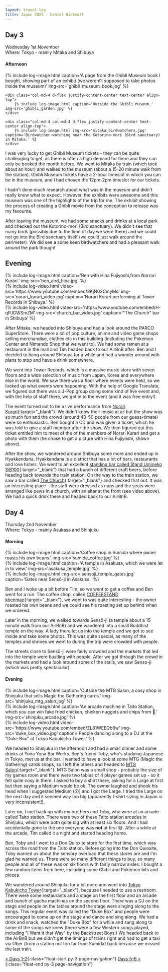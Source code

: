 ```yaml
---
layout: travel-log
title: Japan 2023 - Daniel Hickmott
---
```


## Day 3

<span class="day-details">Wednesday 1st November</span><br>
<span class="day-details">Where: Tokyo - mainly Mitaka and Shibuya</span>

#### Afternoon

<div class="row my-3">
    <div class="col-md-4 d-flex justify-content-center text-center align-top">
        {% include log-image.html caption='A page from the Ghibli Museum book I bought, showing part of an exhibit (we weren\'t supposed to take photos inside the museum)' img-src='ghibli_museum_book.jpg' %}
    </div>

    <div class="col-md-4 d-flex justify-content-center text-center align-top">
        {% include log-image.html caption='Outside the Ghibli Museum.' img-src='ghibli_garden.jpg' %}
    </div>

    <div class="col-md-4 col-md-4 d-flex justify-content-center text-center align-top">
        {% include log-image.html img-src='mitaka_birdwatchers.jpg' caption='Birdwatcher-watching near the Kotorino-mori (Bird sanctuary) in Mitaka.' %}
    </div>
</div>

I was very lucky to get Ghibli Museum tickets - they can be quite challenging to get, as there is often a high demand for them and they can only be booked the month before.
We went to Mitaka by train (which took about an hour) and walked to the museum (about a 15-20 minute walk from the station).
Ghibli Museum tickets have a 2-hour timeslot in which you can be in the museum, and I had chosen the 12pm-2pm timeslot for our tickets.

I hadn't done much research about what was in the museum and didn't really know what to expect.
However, the exhibits were awesome and this museum was one of the highlights of the trip for me.
The exhibit showing the process of creating a Ghibli movie from the conception to release was my favourite.

After leaving the museum, we had some snacks and drinks at a local park and checked out the Kotorino-mori (Bird sanctuary).
We didn't see that many birds (possibly due to the time of day we were there) and we could not go into the Bird sanctuary itself (we could just walk around the perimeter).
We did see a some keen birdwatchers and had a pleasant walk around the park though!

## Evening

<div class="row my-3">
    <div class="col-md-4 d-flex justify-content-center text-center align-top">
        {% include log-image.html caption='Ben with Hina Fujiyoshi,from Norrari Kurari.' img-src='ben_and_hina.jpg' %}
    </div>
    <div class="col-md-4 col-md-4 d-flex justify-content-center text-center align-top">
        {% include log-video.html video-src='https://www.youtube.com/embed/3KjN03CmyMs' img-src='norari_kurari_video.jpg' caption='Norari Kurari performing at Tower Records in Shibuya.' %}
    </div>
    <div class="col-md-4 col-md-4 d-flex justify-content-center text-center align-top">
        {% include log-video.html video-src='https://www.youtube.com/embed/H-qPJGWSmZM' img-src='church_bar_video.jpg' caption='"The Church" bar in Shibuya' %}
    </div>
</div>

After Mitaka, we headed into Shibuya and had a look around the PARCO SuperStore. 
There were a lot of pop culture, anime and video game shops selling merchandise, clothes etc in this building (including the Pokemon Center and Nintendo Shop that we went to).
We had some ramen at a restaurant in the mall and Tim headed back to our AirBnB after.
Ben and I decided to hang around Shibuya for a while and had a wander around with plans to stop and have a drink somewhere.

We went into Tower Records, which is a massive music store with seven floors and a wide selection of music from Japan, Korea and everywhere else in the world.
We saw there was a floor where events were held, so we looked up what events were happening.
With the help of Google Translate, we figured out there was a J-Pop group doing some kind of live event and, with the help of staff there, we got in to the event (and it was free entry!).

The event turned out to be a live performance from [Norari Kurari](https://jpop.fandom.com/wiki/Norari_Kurari){:target="_blank"}.
We didn't know their music at all but the show was so much fun and the crowd (around 40-50 people from our guess-timate) were so enthusiastic.
Ben bought a CD and was given a ticket, which he was told to give a staff member after the show.
We then figured out this ticket entitled him to meet of the of the members of Norari Kurari and get a photo with them (he chose to get a picture with Hina Fujiyoshi, shown above).

After the show, we wandered around Shibuya some more and ended up in Hyakkendana.
Hyakkendana is a district that has a lot of bars, restaurants and love hotels.
We went to an excellent [standing bar called Stand Umineko SiB100](https://g.co/kgs/rxjDN7){:target="_blank"} that had a bunch of different craft beers, before heading back towards the train station.
On the way to the train station, we saw a bar called [The Church](https://www.google.com/maps/place/Dogenzaka+Church+-The+Church-/@35.6585972,139.6969009,15z/data=!4m6!3m5!1s0x60188d5811612fbf:0x8aa9b26f088ad26f!8m2!3d35.6585972!4d139.6969009!16s%2Fg%2F11spmnkz63?entry=ttu){:target="_blank"} and checked that out.
It was an interesting place - the staff were dressed as nuns and the seats were arranged like pews in a church, with an altar at the front (see video above).
We had a quick drink there and headed back to our AirBnB.

## Day 4

<span class="day-details">Thursday 2nd November</span><br>
<span class="day-details">Where: Tokyo - mainly Asukasa and Shinjuku</span>

#### Morning

<div class="row my-3">
    <div class="col-md-4 d-flex justify-content-center align-top">
        {% include log-image.html caption='Coffee shop in Sumida where owner roasts his own beans.' img-src='sumida_coffee.jpg' %}
    </div>
    <div class="col-md-4 d-flex justify-content-center align-top">
        {% include log-image.html caption='A temple in Asakusa, which we were let in to view.' img-src='asakusa_temple.jpg' %}
    </div>
    <div class="col-md-4 col-md-4 d-flex justify-content-center align-top">
        {% include log-image.html img-src='sensoji_temple_gates.jpg' caption='Gates near Sensō-ji in Asakusa.' %}
    </div>
</div>

Ben and I woke up a bit before Tim, so we went to get a coffee and Ben went for a run.
The coffee shop, called [COFFEESTAND kōenmae](https://www.google.com/maps/place/COFFEESTAND+k%C5%8Denmae/@35.7066087,139.8064312,18.22z/data=!4m6!3m5!1s0x60188f726591fc33:0x2edacff4fc136506!8m2!3d35.7065289!4d139.8062839!16s%2Fg%2F11qg2xk420?entry=ttu){:target="_blank"}, we went to was quite interesting - the owner roasted his own beans and we could see his roasting set up behind when we ordered.

Later in the morning, we walked towards Sensō-ji (a temple about a 15 minute walk from our AirBnB) and we wandered into a small Buddhist temple on the way.
A lady there let us into the temple and we got to see inside and take some photos.
This was quite special, as many of the temples and shrines we went to during the trip were crowded with people.

The streets close to Sensō-ji were fairly crowded and the markets that led into the temple were bustling with people.
After we got through the crowd in the markets and had a look around some of the stalls, we saw Senso-ji (which was pretty spectacular).

#### Evening

<div class="row my-3">
    <div class="col-md-4 d-flex justify-content-center align-top">
        {% include log-image.html caption='Outside the MTG Salon, a cosy shop in Shinjuku that sells Magic the Gathering cards.' img-src='shinjuku_mtg_salon.jpg' %}
    </div>
    <div class="col-md-4 d-flex justify-content-center align-top">
        {% include log-image.html caption='An arcade machine in Taito Station, which you can win fake fried chicken, chicken nuggets and chips from 👀.' img-src='shinjuku_arcade.jpg' %}
    </div>
    <div class="col-md-4 col-md-4 d-flex justify-content-center align-top">
        {% include log-video.html video-src='https://www.youtube.com/embed/ZL81WEEQb6w' img-src='duke_box_video.jpg' caption='People dancing along to a DJ at the "Duke Box" at Tokyo Kabukicho Tower.' %}
    </div>
</div>


We headed to Shinjuku in the afternoon and had a small dinner and some drinks at Yona Yona Bar Works.
Ben's friend Toby, who's studying Japanese in Tokyo, met us at the bar.
I wanted to have a look at some MTG (Magic the Gathering) cards shops, so I left the others and headed to [MTG Salon](https://www.google.com/maps/place/MTG+SALON+TOKYO/@35.6887054,139.6947349,17z/data=!3m2!4b1!5s0x60188cd172424c6f:0xe93e8b33a1b7ce6e!4m6!3m5!1s0x60188dab5c3efa05:0xdd6c59ce5696931d!8m2!3d35.6887054!4d139.6973098!16s%2Fg%2F11s240wz1c?entry=ttu){:target="_blank"}.
MTG Salon was a small shop - probably the size of my games room and there were two tables of 4 player games set up - so it felt quite cosy in there.
I asked to buy a shirt there, asking for a Large at first but then saying a Medium would be ok. 
The owner laughed and shook his head when I suggested Medium (😲) and I got the Large.
I tried the Large on the next day and it seemed way too big (apparently t-shirt sizing in Japan is very inconsistent!).

Later on, I met back up with my brothers and Toby, who were at an arcade called Taito station.
There were two of these Taito station arcades in Shinjuku, which were both quite big with at least six floors.
And I had accidentally gone to the one everyone was **not** at first 😅.
After a while at the arcade, Tim called it a night and started heading home.

Ben, Toby and I went to a Don Quioxite store for the first time, which was across the road from the Taito station.
Before going into the Don Quioxite, Toby warned us about the sensory overload that these stores are and I'm glad he warned us.
There were so many different things to buy, so many people and all of these was on six floors with fairly narrow aisles.
I bought a few random items from here, including some Ghibli and Pokemon bits and pieces.

We wandered around Shinjuku for a bit more and went into [Tokyo Kabukicho Tower](https://www.google.com/maps/place/Tokyu+Kabukicho+Tower/@35.6957513,139.7005894,15z/data=!4m2!3m1!1s0x0:0xd47e0ccc16555ea9?sa=X&ved=2ahUKEwiY5oeyt_eCAxUWklYBHdG7AdwQ_BJ6BAgOEAA){:target="_blank"}, because I needed to use a restroom.
There were some restaurants and a stage on the first floor and an arcade and bunch of gacha machines on the second floor.
There was a DJ on the stage and people on the tables around the stage were singing along to the songs.
This regular event was called the "Duke Box" and people were encouraged to come up on the stage and dance and sing along.
We had a drink and snack, watched the "Duke Box" for a while and sang along to some of the songs we knew (there were a few Western songs played, including "I Want it that Way" by the Backstreet Boys.)
We headed back to the AirBnB but we didn't get the timings of trains right and had to get a taxi via Uber (from a station not too far from Sumida) back because we missed the last train.

[< Days 1-2](tokyo-1){:class="float-start py-3 page-navigation"}
[Days 5-6 >](tokyo-3){:class="float-end py-3 page-navigation"}
